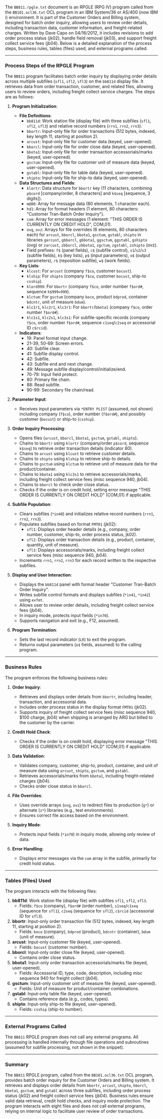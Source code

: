 The `BB811.rpgle.txt` document is an RPGLE (RPG IV) program called from the `BB101.ocl36.txt` OCL program in an IBM System/36 or AS/400 (now IBM i) environment. It is part of the Customer Orders and Billing system, designed for batch order inquiry, allowing users to review order details, including transaction data, customer information, and freight-related charges. Written by Dave Capo on 04/16/2012, it includes revisions to add order process status (jk02), handle field removal (jk03), and support freight collect service fees (jb04). Below is a detailed explanation of the process steps, business rules, tables (files) used, and external programs called.

---

### Process Steps of the RPGLE Program

The `BB811` program facilitates batch order inquiry by displaying order details across multiple subfiles (`sfl1`, `sfl2`, `sfl3`) on the `bb811d` display file. It retrieves data from order transaction, customer, and related files, allowing users to review orders, including freight collect service charges. The steps are as follows:

1. **Program Initialization**:
   - **File Definitions**:
     - `bb811d`: Work station file (display file) with three subfiles (`sfl1`, `sfl2`, `sfl3`) and relative record numbers (`rrn1`, `rrn2`, `rrn3`).
     - `bbortr`: Input-only file for order transactions (512 bytes, indexed, key length 11, starting at position 2).
     - `arcust`: Input-only file for customer data (keyed, user-opened).
     - `bborcl`: Input-only file for order close data (keyed, user-opened).
     - `bbota1`: Input-only file for order transaction accessorials/marks (keyed, user-opened).
     - `gsctum`: Input-only file for customer unit of measure data (keyed, user-opened).
     - `gstabl`: Input-only file for table data (keyed, user-opened).
     - `shipto`: Input-only file for ship-to data (keyed, user-opened).
   - **Data Structures and Fields**:
     - `klortr`: Data structure for `bbortr` key (11 characters, combining `p$cord` [company/order, 8 characters] and `k$seq` [sequence, 3 digits]).
     - `m@80`: Array for message data (80 elements, 1 character each).
     - `hd1`: Array for format headers (1 element, 80 characters: "Customer Tran-Batch Order Inquiry").
     - `com`: Array for error messages (1 element: "THIS ORDER IS CURRENTLY ON CREDIT HOLD", COM,01).
     - `ovg`, `ovz`: Arrays for file overrides (6 elements, 80 characters each) for `arcust`, `bborcl`, `bbota1`, `gsctum`, `gstabl`, `shipto` in libraries `garcust`, `gbborcl`, `gbbota1`, `ggsctum`, `ggstabl`, `gshipto` (ovg) or `zarcust`, `zbborcl`, `zbbota1`, `zgctum`, `zgstabl`, `zshipto` (ovz).
     - Field prefixes: `f$` (panel fields), `c$` (subfile control), `s1`/`s2`/`s3` (subfile fields), `k$` (key lists), `p$` (input parameters), `o$` (output parameters), `r$` (reposition subfile), `w$` (work fields).
   - **Key Lists**:
     - `klcust`: For `arcust` (company `f$co`, customer `bocust`).
     - `klship`: For `shipto` (company `f$co`, customer `bocust`, ship-to `csship`).
     - `klord999`: For `bbortr` (company `f$co`, order number `f$ord#`, sequence `k$999=999`).
     - `klctum`: For `gsctum` (company `boco`, product `bdprod`, container `bdcntr`, unit of measure `bdum`).
     - `klc1r1`, `klc2r1`, `klc3r1`: For `bbortr`/`bbota1` (company `f$co`, order number `f$ord#`).
     - `klc1s1`, `klc2s1`, `klc3s1`: For subfile-specific records (company `f$co`, order number `f$ord#`, sequence `c1seq`/`c2seq` or accessorial ID `c$rcid`).
   - **Indicators**:
     - 19: Panel format input change.
     - 21-39, 50-69: Screen errors.
     - 40: Subfile clear.
     - 41: Subfile display control.
     - 42: Subfile.
     - 43: Subfile end and next change.
     - 49: Message subfile display/control/initialize/end.
     - 70-79: Input field protect.
     - 80: Primary file chain.
     - 88: Read subfile.
     - 90-99: Secondary file chain/read.

2. **Parameter Input**:
   - Receives input parameters via `*ENTRY PLIST` (assumed, not shown) including company (`f$co`), order number (`f$ord#`), and possibly customer (`bocust`) or ship-to (`csship`).

3. **Order Inquiry Processing**:
   - Opens files (`arcust`, `bborcl`, `bbota1`, `gsctum`, `gstabl`, `shipto`).
   - Chains to `bbortr` using `klortr` (company/order `p$cord`, sequence `k$seq`) to retrieve order transaction details (indicator 80).
   - Chains to `arcust` using `klcust` to retrieve customer details.
   - Chains to `shipto` using `klship` to retrieve ship-to details.
   - Chains to `gsctum` using `klctum` to retrieve unit of measure data for the product/container.
   - Chains to `bbota1` using `klc3s1` to retrieve accessorials/marks, including freight collect service fees (misc sequence 940, jb04).
   - Chains to `bborcl` to check order close status.
   - Checks if the order is on credit hold, setting error message "THIS ORDER IS CURRENTLY ON CREDIT HOLD" (COM,01) if applicable.

4. **Subfile Population**:
   - Clears subfiles (`*in40`) and initializes relative record numbers (`rrn1`, `rrn2`, `rrn3`).
   - Populates subfiles based on format `FMT01` (jk02):
     - `sfl1`: Displays order header details (e.g., company, order number, customer, ship-to, order process status, jk02).
     - `sfl2`: Displays order transaction details (e.g., product, container, quantity, unit of measure).
     - `sfl3`: Displays accessorials/marks, including freight collect service fees (misc sequence 940, jb04).
   - Increments `rrn1`, `rrn2`, `rrn3` for each record written to the respective subfiles.

5. **Display and User Interaction**:
   - Displays the `bb811d` panel with format header "Customer Tran-Batch Order Inquiry".
   - Writes subfile control formats and displays subfiles (`*in41`, `*in42`) using `exfmt`.
   - Allows user to review order details, including freight collect service fees (jb04).
   - In inquiry mode, protects input fields (`*in70`).
   - Supports navigation and exit (e.g., F12, assumed).

6. **Program Termination**:
   - Sets the last record indicator (`LR`) to exit the program.
   - Returns output parameters (`o$` fields, assumed) to the calling program.

---

### Business Rules

The program enforces the following business rules:

1. **Order Inquiry**:
   - Retrieves and displays order details from `bbortr`, including header, transaction, and accessorial data.
   - Includes order process status in the display format `FMT01` (jk02).
   - Supports inquiry of freight collect service fees (misc sequence 940, $100 charge, jb04) when shipping is arranged by ARG but billed to the customer by the carrier.

2. **Credit Hold Check**:
   - Checks if the order is on credit hold, displaying error message "THIS ORDER IS CURRENTLY ON CREDIT HOLD" (COM,01) if applicable.

3. **Data Validation**:
   - Validates company, customer, ship-to, product, container, and unit of measure data using `arcust`, `shipto`, `gsctum`, and `gstabl`.
   - Retrieves accessorials/marks from `bbota1`, including freight-related charges (jb04).
   - Checks order close status in `bborcl`.

4. **File Overrides**:
   - Uses override arrays (`ovg`, `ovz`) to redirect files to production (`g*`) or alternate (`z*`) libraries (e.g., test environments).
   - Ensures correct file access based on the environment.

5. **Inquiry Mode**:
   - Protects input fields (`*in70`) in inquiry mode, allowing only review of data.

6. **Error Handling**:
   - Displays error messages via the `com` array in the subfile, primarily for credit hold status.

---

### Tables (Files) Used

The program interacts with the following files:

1. **bb811d**: Work station file (display file) with subfiles `sfl1`, `sfl2`, `sfl3`.
   - Fields: `f$co` (company), `f$ord#` (order number), `s1seq`/`c1seq` (sequence for `sfl1`), `c2seq` (sequence for `sfl2`), `c$rcid` (accessorial ID for `sfl3`).
2. **bbortr**: Input-only order transaction file (512 bytes, indexed, key length 11, starting at position 2).
   - Fields: `boco` (company), `bdprod` (product), `bdcntr` (container), `bdum` (unit of measure).
3. **arcust**: Input-only customer file (keyed, user-opened).
   - Fields: `bocust` (customer number).
4. **bborcl**: Input-only order close file (keyed, user-opened).
   - Contains order close status.
5. **bbota1**: Input-only order transaction accessorials/marks file (keyed, user-opened).
   - Fields: Accessorial ID, type, code, description, including misc sequence 940 for freight collect (jb04).
6. **gsctum**: Input-only customer unit of measure file (keyed, user-opened).
   - Fields: Unit of measure for product/container combinations.
7. **gstabl**: Input-only table file (keyed, user-opened).
   - Contains reference data (e.g., codes, types).
8. **shipto**: Input-only ship-to file (keyed, user-opened).
   - Fields: `csship` (ship-to number).

---

### External Programs Called

The `BB811` RPGLE program does not call any external programs. All processing is handled internally through file operations and subroutines (assumed for subfile processing, not shown in the snippet).

---

### Summary

The `BB811` RPGLE program, called from the `BB101.ocl36.txt` OCL program, provides batch order inquiry for the Customer Orders and Billing system. It retrieves and displays order details from `bbortr`, `arcust`, `shipto`, `bborcl`, `bbota1`, `gsctum`, and `gstabl` across three subfiles, including order process status (jk02) and freight collect service fees (jb04). Business rules ensure valid data retrieval, credit hold checks, and inquiry mode protection. The program interacts with eight files and does not call external programs, relying on internal logic to facilitate user review of order transactions.